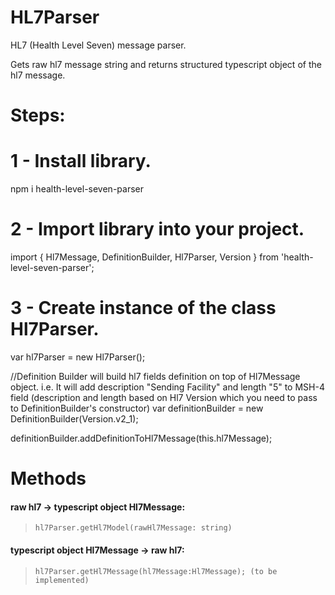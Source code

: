 # HL7Parser
HL7 (Health Level Seven) message parser.

Gets raw hl7 message string and returns structured typescript object of the hl7 message.

# Steps:

# 1 - Install library.
npm i health-level-seven-parser

# 2 - Import library into your project.
import { Hl7Message, DefinitionBuilder, Hl7Parser,  Version } from 'health-level-seven-parser';

# 3 - Create instance of the class Hl7Parser.
var hl7Parser = new Hl7Parser();

//Definition Builder will build hl7 fields definition on top of Hl7Message object.
i.e. It will add description "Sending Facility" and length "5" to MSH-4 field (description and length based on Hl7 Version which you need to pass to DefinitionBuilder's constructor)
var definitionBuilder = new DefinitionBuilder(Version.v2_1);

definitionBuilder.addDefinitionToHl7Message(this.hl7Message);

# Methods
#### raw hl7 -> typescript object Hl7Message:
 > `hl7Parser.getHl7Model(rawHl7Message: string)`

#### typescript object Hl7Message -> raw hl7:
> `hl7Parser.getHl7Message(hl7Message:Hl7Message); (to be implemented)`
